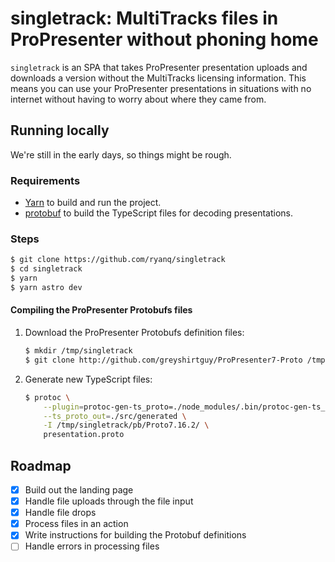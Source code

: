 # singletrack: MultiTracks files in ProPresenter without phoning home

`singletrack` is an SPA that takes ProPresenter presentation uploads and downloads a version without the MultiTracks licensing information. This means you can use your ProPresenter presentations in situations with no internet without having to worry about where they came from.

## Running locally

We're still in the early days, so things might be rough.

### Requirements

- [Yarn](https://yarnpkg.com) to build and run the project.
- [protobuf](https://protobuf.dev) to build the TypeScript files for decoding presentations.

### Steps

```sh
$ git clone https://github.com/ryanq/singletrack
$ cd singletrack
$ yarn
$ yarn astro dev
```

#### Compiling the ProPresenter Protobufs files

1. Download the ProPresenter Protobufs definition files:

    ```sh
    $ mkdir /tmp/singletrack
    $ git clone http://github.com/greyshirtguy/ProPresenter7-Proto /tmp/singletrack/pb
    ```

2. Generate new TypeScript files:

    ```sh
    $ protoc \
        --plugin=protoc-gen-ts_proto=./node_modules/.bin/protoc-gen-ts_proto \
        --ts_proto_out=./src/generated \
        -I /tmp/singletrack/pb/Proto7.16.2/ \
        presentation.proto
    ```

## Roadmap

- [x] Build out the landing page
- [x] Handle file uploads through the file input
- [x] Handle file drops
- [x] Process files in an action
- [x] Write instructions for building the Protobuf definitions
- [ ] Handle errors in processing files